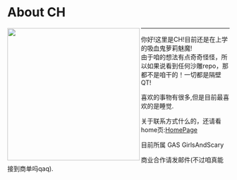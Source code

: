 # About CH

<img align='left' src='https://me.nekoc.cc/assets/img/V3/Full.webp' width='300px' ></img>

***

你好!这里是CH!目前还是在上学的吸血鬼萝莉魅魔!  
由于咱的想法有点奇奇怪怪，所以如果说看到任何沙雕repo，那都不是咱干的！一切都是隔壁QT!  

喜欢的事物有很多,但是目前最喜欢的是睡觉.  

关于联系方式什么的，还请看home页:<a href="https://me.nekoc.cc">HomePage</a>  

目前所属 GAS GirlsAndScary  

商业合作请发邮件(不过咱真能接到商单吗qaq).  
